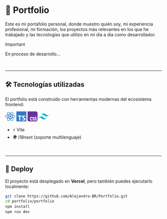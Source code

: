 # 💼 Portfolio

Este es mi portafolio personal, donde muestro quién soy, mi experiencia profesional, mi formación, los proyectos más relevantes en los que he trabajado y las tecnologías que utilizo en mi día a día como desarrollador.


> [!IMPORTANT]
> En proceso de desarrollo...
>

<br>

---

## 🛠 Tecnologías utilizadas

El portfolio está construido con herramientas modernas del ecosistema frontend:

<p align="left">
  <img src="/portfolio/public/svg/tech/react.svg" alt="React" width="32" height="32" />
  <img src="/portfolio/public/svg/tech/typescript.svg" alt="TypeScript" width="32" height="32" />
  <img src="/portfolio/public/svg/tech/css.svg" alt="CSS" width="32" height="32" />
  <img src="/portfolio/public/svg/tech/tailwindcss.svg" alt="Tailwind CSS" width="32" height="32" />
</p>

- ⚡️ Vite  
- 🌍 i18next (soporte multilenguaje)

<br>

---

## 🚀 Deploy

El proyecto está desplegado en **Vercel**, pero también puedes ejecutarlo localmente:

```bash
git clone https://github.com/Alejandro-BR/Portfolio.git
cd portfolio/portfolio
npm install
npm run dev
